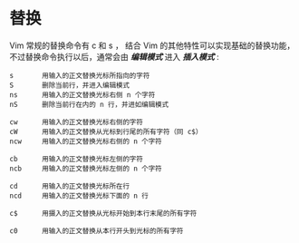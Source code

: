 # 替换

Vim 常规的替换命令有 c 和 s ， 结合 Vim 的其他特性可以实现基础的替换功能，不过替换命令执行以后，通常会由 **_编辑模式_** 进入 **_插入模式_** :

    s       用输入的正文替换光标所指向的字符
    S       删除当前行，并进入编辑模式
    ns      用输入的正文替换光标右侧 n 个字符
    nS      删除当前行在内的 n 行，并进如编辑模式

    cw      用输入的正文替换光标右侧的字符
    cW      用输入的正文替换从光标到行尾的所有字符（同 c$）
    ncw     用输入的正文替换光标右侧的 n 个字符

    cb      用输入的正文替换光标左侧的字符
    ncb     用输入的正文替换光标左侧的 n 个字符

    cd      用输入的正文替换光标所在行
    ncd     用输入的正文替换光标下面的 n 行

    c$      用摄入的正文替换从光标开始到本行末尾的所有字符

    c0      用输入的正文替换从本行开头到光标的所有字符